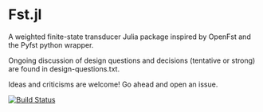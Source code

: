 # Fst.jl

A weighted finite-state transducer Julia package inspired by OpenFst and the Pyfst python wrapper.

Ongoing discussion of design questions and decisions (tentative or strong) are
found in design-questions.txt.

Ideas and criticisms are welcome! Go ahead and open an issue.

[![Build Status](https://travis-ci.org/oadams/Fst.jl.svg?branch=master)](https://travis-ci.org/oadams/Fst.jl)
